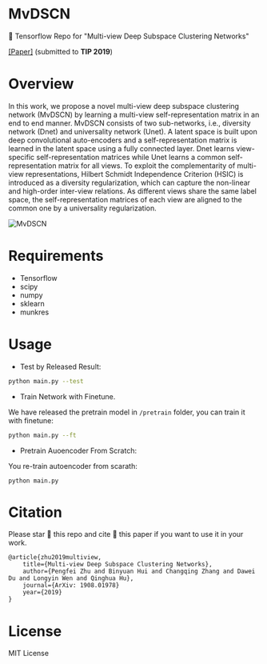 # MvDSCN
:game_die: Tensorflow Repo for "Multi-view Deep Subspace Clustering Networks"


[[Paper]](https://arxiv.org/abs/1908.01978) (submitted to **TIP 2019**)

# Overview

In this work, we propose a novel multi-view deep subspace clustering network (MvDSCN) by learning a multi-view self-representation matrix in an end to end manner. 
MvDSCN consists of two sub-networks, i.e., diversity network (Dnet) and universality network (Unet). 
A latent space is built upon deep convolutional auto-encoders and a self-representation matrix is learned in the latent space using a fully connected layer. 
Dnet learns view-specific self-representation matrices while Unet learns a common self-representation matrix for all views. 
To exploit the complementarity of multi-view representations, Hilbert Schmidt Independence Criterion (HSIC) is introduced as a diversity regularization, which can capture
the non-linear and high-order inter-view relations. 
As different views share the same label space, the self-representation matrices of each view are aligned to the common one by a universality regularization.


![MvDSCN](/assets/Architecture.jpg)


# Requirements

* Tensorflow 
* scipy
* numpy
* sklearn
* munkres

# Usage

*  Test by Released Result:

```bash
python main.py --test
```

*  Train Network with Finetune.

We have released the pretrain model in `/pretrain` folder, you can train it with finetune: 

```bash
python main.py --ft
```

* Pretrain Auoencoder From Scratch:

You re-train autoencoder from scarath:
```
python main.py
```

# Citation
Please star :star2: this repo and cite :page_facing_up: this paper if you want to use it in your work.

```
@article{zhu2019multiview,
    title={Multi-view Deep Subspace Clustering Networks},
    author={Pengfei Zhu and Binyuan Hui and Changqing Zhang and Dawei Du and Longyin Wen and Qinghua Hu},
    journal={ArXiv: 1908.01978}
    year={2019}
}
```

# License
MIT License
